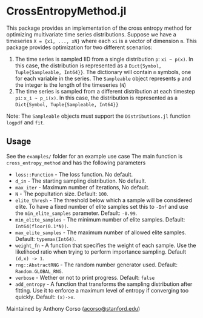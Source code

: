 # CrossEntropyMethod.jl
This package provides an implementation of the cross entropy method for optimizing multivariate time series distributions.
Suppose we have a timeseries `X = {x1, ..., xN}` where each `xi` is a vector of dimension `m`. This package provides optimization for two different scenarios:
1. The time series is sampled IID from a single distribution `p`: `xi ~ p(x)`. In this case, the distribution is represented as a `Dict{Symbol, Tuple{Sampleable, Int64}}`. The dictionary will contain `m` symbols, one for each variable in the series. The `Sampleable` object represents `p` and the integer is the length of the timeseries (`N`)
2. The time series is sampled from a different distribution at each timestep `pi`: `x_i ~ p_i(x)`. In this case, the distribution is represented as a `Dict{Symbol, Tuple{Sampleable, Int64}}`

Note: The `Sampleable` objects must support the `Distributions.jl` function `logpdf` and `fit`.

## Usage
See the `examples/` folder for an example use case
The main function is `cross_entropy_method` and has the following parameters
* `loss::Function` - The loss function. No default.
* `d_in` - The starting sampling distribution. No default.
* `max_iter` - Maximum number of iterations, No default.
* `N` - The popultation size. Default: `100`.
* `elite_thresh` - The threshold below which a sample will be considered elite. To have a fixed number of elite samples set this to `-Inf` and use the `min_elite_samples` parameter. Default: `-0.99`.
* `min_elite_samples` - The minimum number of elite samples. Default: `Int64(floor(0.1*N))`.
* `max_elite_samples` - The maximum number of allowed elite samples.  Default: `typemax(Int64)`.
* `weight_fn` - A function that specifies the weight of each sample. Use the likelihood ratio when trying to perform importance sampling. Default `(d,x) -> 1`.
* `rng::AbstractRNG` - The random number generator used. Default: `Random.GLOBAL_RNG`.
* `verbose` - Wether or not to print progress. Default: `false`
* `add_entropy` - A function that transforms the sampling distribution after fitting. Use it to enforce a maximum level of entropy if converging too quickly. Default: `(x)->x`.



Maintained by Anthony Corso (acorso@stanford.edu)
